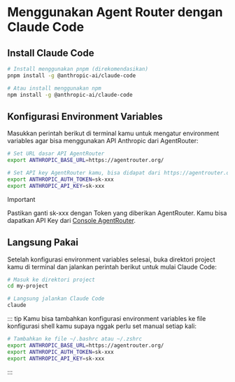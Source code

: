 # Menggunakan Agent Router dengan Claude Code

## Install Claude Code

```bash
# Install menggunakan pnpm (direkomendasikan)
pnpm install -g @anthropic-ai/claude-code

# Atau install menggunakan npm
npm install -g @anthropic-ai/claude-code
```

## Konfigurasi Environment Variables

Masukkan perintah berikut di terminal kamu untuk mengatur environment variables agar bisa menggunakan API Anthropic dari AgentRouter:

```bash
# Set URL dasar API AgentRouter
export ANTHROPIC_BASE_URL=https://agentrouter.org/

# Set API key AgentRouter kamu, bisa didapat dari https://agentrouter.org/console/token
export ANTHROPIC_AUTH_TOKEN=sk-xxx
export ANTHROPIC_API_KEY=sk-xxx
```

> [!IMPORTANT]
> Pastikan ganti sk-xxx dengan Token yang diberikan AgentRouter. Kamu bisa dapatkan API Key dari [Console AgentRouter](https://agentrouter.org/console/token).

## Langsung Pakai

Setelah konfigurasi environment variables selesai, buka direktori project kamu di terminal dan jalankan perintah berikut untuk mulai Claude Code:

```bash
# Masuk ke direktori project
cd my-project

# Langsung jalankan Claude Code
claude
```

::: tip
Kamu bisa tambahkan konfigurasi environment variables ke file konfigurasi shell kamu supaya nggak perlu set manual setiap kali:

```bash
# Tambahkan ke file ~/.bashrc atau ~/.zshrc
export ANTHROPIC_BASE_URL=https://agentrouter.org/
export ANTHROPIC_AUTH_TOKEN=sk-xxx
export ANTHROPIC_API_KEY=sk-xxx
```

:::
